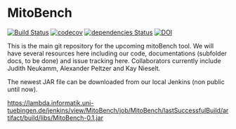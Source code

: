 # MitoBench

[![Build Status](https://lambda.informatik.uni-tuebingen.de/jenkins/buildStatus/icon?job=MitoBench)](https://lambda.informatik.uni-tuebingen.de/jenkins/view/MitoBench/job/MitoBench/)
[![codecov](https://codecov.io/gh/apeltzer/MitoBench/branch/master/graph/badge.svg?token=j5AgZQV3HJ)](https://codecov.io/gh/apeltzer/MitoBench)
[![dependencies Status](https://david-dm.org/thomasjo/atom-latex/status.svg)](https://david-dm.org/thomasjo/atom-latex)
[![DOI](https://zenodo.org/badge/72427990.svg)](https://zenodo.org/badge/latestdoi/72427990)



This is the main git repository for the upcoming mitoBench tool. We will have several resources here including our code, documentations (subfolder docs, to be done) and issue tracking here. 
Collaborators currently include Judith Neukamm, Alexander Peltzer and Kay Nieselt. 

The newest JAR file can be downloaded from our local Jenkins (non public until now). 

https://lambda.informatik.uni-tuebingen.de/jenkins/view/MitoBench/job/MitoBench/lastSuccessfulBuild/artifact/build/libs/MitoBench-0.1.jar
